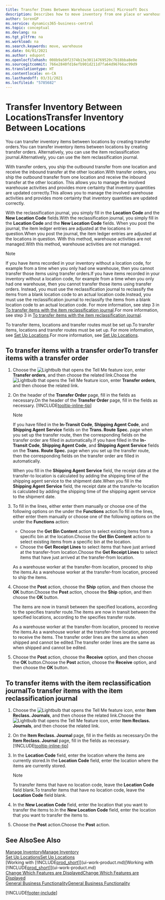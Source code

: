 ```yaml
---
title: Transfer Items Between Warehouse Locations| Microsoft Docs
description: Describes how to move inventory from one place or warehouse to another, either with the reclassification journal or with transfer orders.
author: SorenGP
ms.service: dynamics365-business-central
ms.topic: conceptual
ms.devlang: na
ms.tgt_pltfrm: na
ms.workload: na
ms.search.keywords: move, warehouse
ms.date: 04/01/2021
ms.author: edupont
ms.openlocfilehash: 008b9a50f2374b13e30114769520c7b18bba8e0e
ms.sourcegitcommit: 766e2840fd16efb901d211d7fa64d96766ac99d9
ms.translationtype: HT
ms.contentlocale: en-CA
ms.lasthandoff: 03/31/2021
ms.locfileid: "5785682"
---
```

# <a name="transfer-inventory-between-locations"></a><span data-ttu-id="092ca-103">Transfer Inventory Between Locations</span><span class="sxs-lookup"><span data-stu-id="092ca-103">Transfer Inventory Between Locations</span></span>
<span data-ttu-id="092ca-104">You can transfer inventory items between locations by creating transfer orders.</span><span class="sxs-lookup"><span data-stu-id="092ca-104">You can transfer inventory items between locations by creating transfer orders.</span></span> <span data-ttu-id="092ca-105">Alternatively, you can use the item reclassification journal.</span><span class="sxs-lookup"><span data-stu-id="092ca-105">Alternatively, you can use the item reclassification journal.</span></span>

<span data-ttu-id="092ca-106">With transfer orders, you ship the outbound transfer from one location and receive the inbound transfer at the other location.</span><span class="sxs-lookup"><span data-stu-id="092ca-106">With transfer orders, you ship the outbound transfer from one location and receive the inbound transfer at the other location.</span></span> <span data-ttu-id="092ca-107">This allows you to manage the involved warehouse activities and provides more certainty that inventory quantities are updated correctly.</span><span class="sxs-lookup"><span data-stu-id="092ca-107">This allows you to manage the involved warehouse activities and provides more certainty that inventory quantities are updated correctly.</span></span>

<span data-ttu-id="092ca-108">With the reclassification journal, you simply fill in the **Location Code** and the **New Location Code** fields.</span><span class="sxs-lookup"><span data-stu-id="092ca-108">With the reclassification journal, you simply fill in the **Location Code** and the **New Location Code** fields.</span></span> <span data-ttu-id="092ca-109">When you post the journal, the item ledger entries are adjusted at the locations in question.</span><span class="sxs-lookup"><span data-stu-id="092ca-109">When you post the journal, the item ledger entries are adjusted at the locations in question.</span></span> <span data-ttu-id="092ca-110">With this method, warehouse activities are not managed.</span><span class="sxs-lookup"><span data-stu-id="092ca-110">With this method, warehouse activities are not managed.</span></span>

> [!NOTE]  
>   <span data-ttu-id="092ca-111">If you have items recorded in your inventory without a location code, for example from a time when you only had one warehouse, then you cannot transfer those items using transfer orders.</span><span class="sxs-lookup"><span data-stu-id="092ca-111">If you have items recorded in your inventory without a location code, for example from a time when you only had one warehouse, then you cannot transfer those items using transfer orders.</span></span> <span data-ttu-id="092ca-112">Instead, you must use the reclassification journal to reclassify the items from a blank location code to an actual location code.</span><span class="sxs-lookup"><span data-stu-id="092ca-112">Instead, you must use the reclassification journal to reclassify the items from a blank location code to an actual location code.</span></span>  <span data-ttu-id="092ca-113">For more information, see step 3 in [To transfer items with the item reclassification journal](inventory-how-transfer-between-locations.md#to-transfer-items-with-the-item-reclassification-journal).</span><span class="sxs-lookup"><span data-stu-id="092ca-113">For more information, see step 3 in [To transfer items with the item reclassification journal](inventory-how-transfer-between-locations.md#to-transfer-items-with-the-item-reclassification-journal).</span></span>

<span data-ttu-id="092ca-114">To transfer items, locations and transfer routes must be set up.</span><span class="sxs-lookup"><span data-stu-id="092ca-114">To transfer items, locations and transfer routes must be set up.</span></span> <span data-ttu-id="092ca-115">For more information, see [Set Up Locations](inventory-how-setup-locations.md).</span><span class="sxs-lookup"><span data-stu-id="092ca-115">For more information, see [Set Up Locations](inventory-how-setup-locations.md).</span></span>

## <a name="to-transfer-items-with-a-transfer-order"></a><span data-ttu-id="092ca-116">To transfer items with a transfer order</span><span class="sxs-lookup"><span data-stu-id="092ca-116">To transfer items with a transfer order</span></span>
1. <span data-ttu-id="092ca-117">Choose the ![Lightbulb that opens the Tell Me feature](media/ui-search/search_small.png "Tell me what you want to do") icon, enter **Transfer orders**, and then choose the related link.</span><span class="sxs-lookup"><span data-stu-id="092ca-117">Choose the ![Lightbulb that opens the Tell Me feature](media/ui-search/search_small.png "Tell me what you want to do") icon, enter **Transfer orders**, and then choose the related link.</span></span>
2. <span data-ttu-id="092ca-118">On the header of the **Transfer Order** page, fill in the fields as necessary.</span><span class="sxs-lookup"><span data-stu-id="092ca-118">On the header of the **Transfer Order** page, fill in the fields as necessary.</span></span> [!INCLUDE[tooltip-inline-tip](includes/tooltip-inline-tip_md.md)]

    > [!NOTE]  
    >   <span data-ttu-id="092ca-119">If you have filled in the **In-Transit Code**, **Shipping Agent Code**, and **Shipping Agent Service** fields on the **Trans. Route Spec.** page when you set up the transfer route, then the corresponding fields on the transfer order are filled in automatically.</span><span class="sxs-lookup"><span data-stu-id="092ca-119">If you have filled in the **In-Transit Code**, **Shipping Agent Code**, and **Shipping Agent Service** fields on the **Trans. Route Spec.** page when you set up the transfer route, then the corresponding fields on the transfer order are filled in automatically.</span></span>

    <span data-ttu-id="092ca-120">When you fill in the **Shipping Agent Service** field, the receipt date at the transfer-to location is calculated by adding the shipping time of the shipping agent service to the shipment date.</span><span class="sxs-lookup"><span data-stu-id="092ca-120">When you fill in the **Shipping Agent Service** field, the receipt date at the transfer-to location is calculated by adding the shipping time of the shipping agent service to the shipment date.</span></span>

3. <span data-ttu-id="092ca-121">To fill in the lines, either enter them manually or choose one of the following options on the under the **Functions** action:</span><span class="sxs-lookup"><span data-stu-id="092ca-121">To fill in the lines, either enter them manually or choose one of the following options on the under the **Functions** action:</span></span>
    - <span data-ttu-id="092ca-122">Choose the **Get Bin Content** action to select existing items from a specific bin at the location.</span><span class="sxs-lookup"><span data-stu-id="092ca-122">Choose the **Get Bin Content** action to select existing items from a specific bin at the location.</span></span>
    - <span data-ttu-id="092ca-123">Choose the **Get Receipt Lines** to select items that have just arrived at the transfer-from location.</span><span class="sxs-lookup"><span data-stu-id="092ca-123">Choose the **Get Receipt Lines** to select items that have just arrived at the transfer-from location.</span></span>   

    <span data-ttu-id="092ca-124">As a warehouse worker at the transfer-from location, proceed to ship the items.</span><span class="sxs-lookup"><span data-stu-id="092ca-124">As a warehouse worker at the transfer-from location, proceed to ship the items.</span></span>
4. <span data-ttu-id="092ca-125">Choose the **Post** action, choose the **Ship** option, and then choose the **OK** button.</span><span class="sxs-lookup"><span data-stu-id="092ca-125">Choose the **Post** action, choose the **Ship** option, and then choose the **OK** button.</span></span>

    <span data-ttu-id="092ca-126">The items are now in transit between the specified locations, according to the specifies transfer route.</span><span class="sxs-lookup"><span data-stu-id="092ca-126">The items are now in transit between the specified locations, according to the specifies transfer route.</span></span>

    <span data-ttu-id="092ca-127">As a warehouse worker at the transfer-from location, proceed to receive the items.</span><span class="sxs-lookup"><span data-stu-id="092ca-127">As a warehouse worker at the transfer-from location, proceed to receive the items.</span></span> <span data-ttu-id="092ca-128">The transfer order lines are the same as when shipped and cannot be edited.</span><span class="sxs-lookup"><span data-stu-id="092ca-128">The transfer order lines are the same as when shipped and cannot be edited.</span></span>
5. <span data-ttu-id="092ca-129">Choose the **Post** action, choose the **Receive** option, and then choose the **OK** button.</span><span class="sxs-lookup"><span data-stu-id="092ca-129">Choose the **Post** action, choose the **Receive** option, and then choose the **OK** button.</span></span>

## <a name="to-transfer-items-with-the-item-reclassification-journal"></a><span data-ttu-id="092ca-130">To transfer items with the item reclassification journal</span><span class="sxs-lookup"><span data-stu-id="092ca-130">To transfer items with the item reclassification journal</span></span>
1. <span data-ttu-id="092ca-131">Choose the ![Lightbulb that opens the Tell Me feature](media/ui-search/search_small.png "Tell me what you want to do") icon, enter **Item Reclass. Journals**, and then choose the related link.</span><span class="sxs-lookup"><span data-stu-id="092ca-131">Choose the ![Lightbulb that opens the Tell Me feature](media/ui-search/search_small.png "Tell me what you want to do") icon, enter **Item Reclass. Journals**, and then choose the related link.</span></span>
2. <span data-ttu-id="092ca-132">On the **Item Reclass. Journal** page, fill in the fields as necessary.</span><span class="sxs-lookup"><span data-stu-id="092ca-132">On the **Item Reclass. Journal** page, fill in the fields as necessary.</span></span> [!INCLUDE[tooltip-inline-tip](includes/tooltip-inline-tip_md.md)]
3. <span data-ttu-id="092ca-133">In the **Location Code** field, enter the location where the items are currently stored.</span><span class="sxs-lookup"><span data-stu-id="092ca-133">In the **Location Code** field, enter the location where the items are currently stored.</span></span>

    > [!NOTE]  
    >   <span data-ttu-id="092ca-134">To transfer items that have no location code, leave the **Location Code** field blank.</span><span class="sxs-lookup"><span data-stu-id="092ca-134">To transfer items that have no location code, leave the **Location Code** field blank.</span></span>
4. <span data-ttu-id="092ca-135">In the **New Location Code** field, enter the location that you want to transfer the items to.</span><span class="sxs-lookup"><span data-stu-id="092ca-135">In the **New Location Code** field, enter the location that you want to transfer the items to.</span></span>
5. <span data-ttu-id="092ca-136">Choose the **Post** action.</span><span class="sxs-lookup"><span data-stu-id="092ca-136">Choose the **Post** action.</span></span>

## <a name="see-also"></a><span data-ttu-id="092ca-137">See Also</span><span class="sxs-lookup"><span data-stu-id="092ca-137">See Also</span></span>
[<span data-ttu-id="092ca-138">Manage Inventory</span><span class="sxs-lookup"><span data-stu-id="092ca-138">Manage Inventory</span></span>](inventory-manage-inventory.md)  
[<span data-ttu-id="092ca-139">Set Up Locations</span><span class="sxs-lookup"><span data-stu-id="092ca-139">Set Up Locations</span></span>](inventory-how-setup-locations.md)  
<span data-ttu-id="092ca-140">[Working with [!INCLUDE[prod_short](includes/prod_short.md)]](ui-work-product.md)</span><span class="sxs-lookup"><span data-stu-id="092ca-140">[Working with [!INCLUDE[prod_short](includes/prod_short.md)]](ui-work-product.md)</span></span>  
[<span data-ttu-id="092ca-141">Change Which Features are Displayed</span><span class="sxs-lookup"><span data-stu-id="092ca-141">Change Which Features are Displayed</span></span>](ui-experiences.md)  
[<span data-ttu-id="092ca-142">General Business Functionality</span><span class="sxs-lookup"><span data-stu-id="092ca-142">General Business Functionality</span></span>](ui-across-business-areas.md)


[!INCLUDE[footer-include](includes/footer-banner.md)]